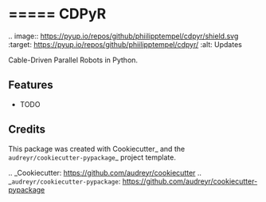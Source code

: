 =====
CDPyR
=====




.. image:: https://pyup.io/repos/github/phiilipptempel/cdpyr/shield.svg
     :target: https://pyup.io/repos/github/phiilipptempel/cdpyr/
     :alt: Updates



Cable-Driven Parallel Robots in Python.



Features
--------

* TODO

Credits
-------

This package was created with Cookiecutter_ and the `audreyr/cookiecutter-pypackage`_ project template.

.. _Cookiecutter: https://github.com/audreyr/cookiecutter
.. _`audreyr/cookiecutter-pypackage`: https://github.com/audreyr/cookiecutter-pypackage
